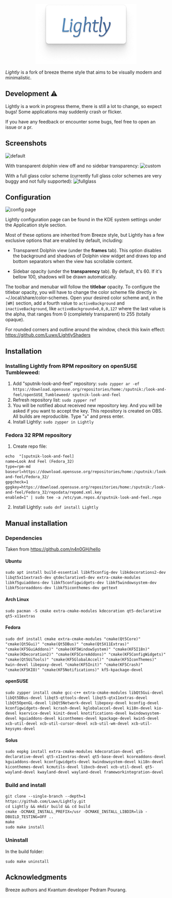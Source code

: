<p align="center">
  <img src="logo.png"/>
</p>

*Lightly* is a fork of breeze theme style that aims to be visually modern and minimalistic. 

## Development ⚠️

Lightly is a work in progress theme, there is still a lot to change, so expect bugs! Some applications may suddenly crash or flicker.

If you have any feedback or encounter some bugs, feel free to open an issue or a pr.


## Screenshots

![default](https://github.com/Luwx/Lightly/blob/master/Lightly-default.png)

With transparent dolphin view off and no sidebar transparency:
![custom](https://github.com/Luwx/Lightly/blob/master/Lightly-custom.png)

With a full glass color scheme (currently full glass color schemes are very buggy and not fully supported):
![fullglass](https://github.com/Luwx/Lightly/blob/master/Lightly-fullglass.png)

## Configuration

![config page](https://github.com/Luwx/Lightly/blob/master/config.png)

Lightly configuration page can be found in the KDE system settings under the Application style section. 


Most of these options are inherited from Breeze style, but Lightly has a few exclusive options that are enabled by default, including:

* Transparent Dolphin view (under the **frames** tab). This option disables the background and shadows of Dolphin view widget and draws top and bottom separators when the view has scrollable content.

*  Sidebar opacity (under the **transparency** tab). By default, it's 60. If it's bellow 100, shadows will be drawn automatically. 

The toolbar and menubar will follow the **titlebar** opacity. To configure the titlebar opacity, you will have to change the color scheme file directly in ~/.local/share/color-schemes. Open your desired color scheme and, in the ```[WM]``` section, add a fourth value to ```activeBackground``` and ```inactiveBackground```, like ```activeBackground=0,0,0,127``` where the last value is the alpha, that ranges from 0 (completely transparent) to 255 (totally opaque).


For rounded corners and outline around the window, check this kwin effect: https://github.com/Luwx/LightlyShaders

## Installation

### Installing Lightly from RPM repository on openSUSE Tumbleweed:

1. Add "sputnik-look-and-feel" repository:
```sudo zypper ar -ef https://download.opensuse.org/repositories/home:/sputnik:/look-and-feel/openSUSE_Tumbleweed/ sputnik-look-and-feel```
2. Refresh repository list:
```sudo zypper ref```
3. You will be notified about received new repository key. And you will be asked if you want to accept the key. This repository is created on OBS. All builds are reproducible.
Type "```a```" and press enter.
4. Install Lightly:
```sudo zypper in Lightly```

### Fedora 32 RPM repository

1. Create repo file:
```
echo  "[sputnik-look-and-feel]
name=Look And Feel (Fedora_32)
type=rpm-md
baseurl=https://download.opensuse.org/repositories/home:/sputnik:/look-and-feel/Fedora_32/
gpgcheck=1
gpgkey=https://download.opensuse.org/repositories/home:/sputnik:/look-and-feel/Fedora_32/repodata/repomd.xml.key
enabled=1" | sudo tee -a /etc/yum.repos.d/sputnik-look-and-feel.repo
```
2. Install Lightly:
```sudo dnf install Lightly```



## Manual installation

### Dependencies

Taken from https://github.com/n4n0GH/hello

#### Ubuntu
```
sudo apt install build-essential libkf5config-dev libkdecorations2-dev libqt5x11extras5-dev qtdeclarative5-dev extra-cmake-modules libkf5guiaddons-dev libkf5configwidgets-dev libkf5windowsystem-dev libkf5coreaddons-dev libkf5iconthemes-dev gettext
```

#### Arch Linux
```
sudo pacman -S cmake extra-cmake-modules kdecoration qt5-declarative qt5-x11extras
```

#### Fedora
```
sudo dnf install cmake extra-cmake-modules "cmake(Qt5Core)" "cmake(Qt5Gui)" "cmake(Qt5DBus)" "cmake(Qt5X11Extras)" "cmake(KF5GuiAddons)" "cmake(KF5WindowSystem)" "cmake(KF5I18n)" "cmake(KDecoration2)" "cmake(KF5CoreAddons)" "cmake(KF5ConfigWidgets)" "cmake(Qt5UiTools)" "cmake(KF5GlobalAccel)" "cmake(KF5IconThemes)" kwin-devel libepoxy-devel "cmake(KF5Init)" "cmake(KF5Crash)" "cmake(KF5KIO)" "cmake(KF5Notifications)" kf5-kpackage-devel
```

#### openSUSE
```
sudo zypper install cmake gcc-c++ extra-cmake-modules libQt5Gui-devel libQt5DBus-devel libqt5-qttools-devel libqt5-qtx11extras-devel libQt5OpenGL-devel libQt5Network-devel libepoxy-devel kconfig-devel kconfigwidgets-devel kcrash-devel kglobalaccel-devel ki18n-devel kio-devel kservice-devel kinit-devel knotifications-devel kwindowsystem-devel kguiaddons-devel kiconthemes-devel kpackage-devel kwin5-devel xcb-util-devel xcb-util-cursor-devel xcb-util-wm-devel xcb-util-keysyms-devel
```

#### Solus
```
sudo eopkg install extra-cmake-modules kdecoration-devel qt5-declarative-devel qt5-x11extras-devel qt5-base-devel kcoreaddons-devel kguiaddons-devel kconfigwidgets-devel kwindowsystem-devel ki18n-devel kiconthemes-devel kcmutils-devel libxcb-devel xcb-util-devel qt5-wayland-devel kwayland-devel wayland-devel frameworkintegration-devel
```


### Build and install

```
git clone --single-branch --depth=1 https://github.com/Luwx/Lightly.git
cd Lightly && mkdir build && cd build
cmake -DCMAKE_INSTALL_PREFIX=/usr -DCMAKE_INSTALL_LIBDIR=lib -DBUILD_TESTING=OFF ..
make
sudo make install
```

### Uninstall

In the build folder:
```
sudo make uninstall
```

## Acknowledgments

Breeze authors and Kvantum developer Pedram Pourang.





